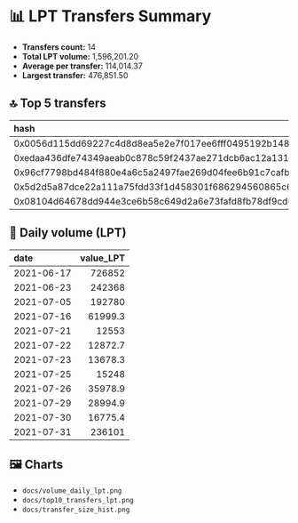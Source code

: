 # 📊 LPT Transfers Summary

- **Transfers count:** 14
- **Total LPT volume:** 1,596,201.20
- **Average per transfer:** 114,014.37
- **Largest transfer:** 476,851.50

## 🔝 Top 5 transfers

| hash                                                               | from                                       | to                                         |   value_LPT |
|:-------------------------------------------------------------------|:-------------------------------------------|:-------------------------------------------|------------:|
| 0x0056d115dd69227c4d8d8ea5e2e7f017ee6fff0495192b148b4b484e67d2c676 | 0x28c6c06298d514db089934071355e5743bf21d60 | 0xf977814e90da44bfa03b6295a0616a897441acec |      476852 |
| 0xedaa436dfe74349aeab0c878c59f2437ae271dcb6ac12a1315760225ccf5a28a | 0xf977814e90da44bfa03b6295a0616a897441acec | 0x505f8c2ee81f1c6fa0d88e918ef0491222e05818 |      250000 |
| 0x96cf7798bd484f880e4a6c5a2497fae269d04fee6b91c7cafba189c528ae38ef | 0x28c6c06298d514db089934071355e5743bf21d60 | 0xf977814e90da44bfa03b6295a0616a897441acec |      242368 |
| 0x5d2d5a87dce22a111a75fdd33f1d458301f686294560865c60fef9c0f392fe04 | 0xf977814e90da44bfa03b6295a0616a897441acec | 0x28c6c06298d514db089934071355e5743bf21d60 |      236101 |
| 0x08104d64678dd944e3ce6b58c649d2a6e73fafd8fb78df9cd6cde7d87daac5f3 | 0x28c6c06298d514db089934071355e5743bf21d60 | 0xf977814e90da44bfa03b6295a0616a897441acec |      192780 |

## 📆 Daily volume (LPT)

| date       |   value_LPT |
|:-----------|------------:|
| 2021-06-17 |    726852   |
| 2021-06-23 |    242368   |
| 2021-07-05 |    192780   |
| 2021-07-16 |     61999.3 |
| 2021-07-21 |     12553   |
| 2021-07-22 |     12872.7 |
| 2021-07-23 |     13678.3 |
| 2021-07-25 |     15248   |
| 2021-07-26 |     35978.9 |
| 2021-07-29 |     28994.9 |
| 2021-07-30 |     16775.4 |
| 2021-07-31 |    236101   |

## 🖼️ Charts

- `docs/volume_daily_lpt.png`
- `docs/top10_transfers_lpt.png`
- `docs/transfer_size_hist.png`